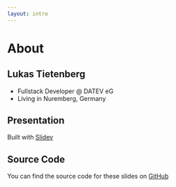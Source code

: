 ```yaml
---
layout: intro
---
```


# About

## Lukas Tietenberg

- Fullstack Developer @ DATEV eG
- Living in Nuremberg, Germany

## Presentation

Built with [Slidev](https://sli.dev)

## Source Code

You can find the source code for these slides on [GitHub](https://github.com/sourcefranke/learning-logs-presentation)
